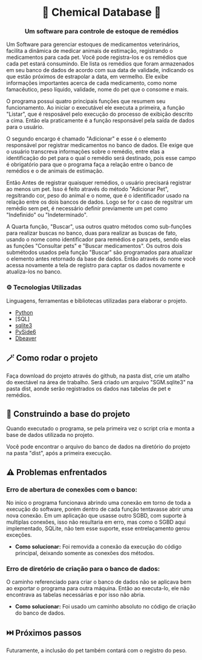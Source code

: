 <h1 align="center">🧪 Chemical Database 💊 </h1>

<h3 align="center">Um software para controle de estoque de remédios</h3>

Um Software para gerenciar estoques de medicamentos veterinários, facilita a dinâmica de medicar animais de estimação, registrando o medicamentos para cada pet. Você pode registra-los e os remédios que cada pet estará consumindo. Ele lista os remédios que foram armazenados em seu banco de dados de acordo com sua data de validade, indicando os que estão próximos de estrapolar a data, em vermelho. Ele exibe informações importantes acerca de cada medicamento, como nome famacêutico, peso líquido, validade, nome do pet que o consome e mais.

O programa possui quatro principais funções que resumem seu funcionamento. Ao iniciar o executável ele executa a primeira, a função "Listar", que é resposável pelo execução do processo de exibição descrito a cima. Então ela praticamente é a função responsável pela saída de dados para o usuário.

O segundo encargo é chamado "Adicionar" e esse é o elemento responsável por registrar medicamentos no banco de dados. Ele exige que o usuário transcreva informações sobre o remédio, entre elas a identificação do pet para o qual o remédio será destinado, pois esse campo é obrigatório para que o programa faça a relação entre o banco de remédios e o de animais de estimação.

Então Antes de registrar quaisquer remédios, o usuário precisará registrar ao menos um pet. Isso é feito através do método "Adicionar Pet", regsitrando cor, peso do animal e o nome, que é o identificador usado na relação entre os dois bancos de dados. Logo se for o caso de regsitrar um remédio sem pet, é necessário definir previamente um pet como "Indefinido" ou "Indeterminado".

A Quarta função, "Buscar", usa outros quatro métodos como sub-funções para realizar buscas no banco, duas para realizar as buscas de fato, usando o nome como identificador para remédios e para pets, sendo elas as funções "Consultar pets" e "Buscar medicamentos". Os outros dois submétodos usados pela função "Buscar" são programados para atualizar o elemento antes retornado da base de dados. Então através do nome você acessa novamente a tela de registro para captar os dados novamente e atualiza-los no banco.

### ⚙️ Tecnologias Utilizadas 

Linguagens, ferramentas e bibliotecas utilizadas para elaborar o projeto.

* [Python](https://www.python.org/)
* [SQL]
* [sqlite3](https://docs.python.org/3/library/sqlite3.html)
* [PySide6](https://doc.qt.io/qtforpython-6/PySide6/QtCore/Signal.html)
* [Dbeaver](https://dbeaver.io/)

##  🪄 Como rodar o projeto

Faça download do projeto através do github, na pasta dist, crie um atalho do exectável na área de trabalho. Será criado um arquivo "SGM.sqlite3" na pasta dist, aonde serão registrados os dados nas tabelas de pet e remédios.

## 🔧 Construindo a base do projeto

Quando executado o programa, se pela primeira vez o script cria e monta a base de dados utilizada no projeto. 

Você pode encontrar o arquivo do banco de dados na diretório do projeto na pasta "dist", após a primeira execução.

## ⚠️ Problemas enfrentados

### Erro de abertura de conexões com o banco:
No iníco o programa funcionava abrindo uma conexão em torno de toda a execução do software, porém dentro de cada função tentavasse abrir uma nova conexão. Em um aplicação que usasse outro SGBD, com suporte à multiplas conexões, isso não resultaria em erro, mas como o SGBD aqui implementado, SQLite, não tem esse suporte, esse entrelaçamento gerou exceções.

* **Como solucionar:** Foi removida a conexão da execução do código principal, deixando somente as conexões dos métodos.

### Erro de diretório de criação para o banco de dados:
O caminho referenciado para criar o banco de dados não se aplicava bem ao exportar o programa para outra máquina. Então ao executa-lo, ele não encontrava as tabelas necessárias e por isso não abria.
* **Como solucionar:** Foi usado um caminho absoluto no código de criação do banco de dados.

## ⏭️ Próximos passos

Futuramente, a inclusão do pet também contará com o registro do peso.